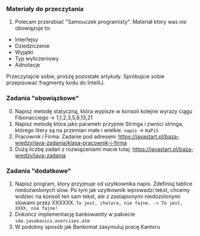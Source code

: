 ### Materiały do przeczytania
1. Polecam przerabiać "Samouczek programisty". Materiał który was *nie* obowiązuje to:
* Interfejsy 
* Dziedziczenie 
* Wyjątki 
* Typ wyliczeniowy
* Adnotacje

Przeczytajcie sobie, proszę pozostałe artykuły. Spróbujcie sobie przepisuwać fragmenty kodu do IntelliJ. 

### Zadania "obowiązkowe"
0. Napisz metodę statyczną, która wypisze w konsoli kolejne wyrazy ciągu Fibonacciego -> 1,1,2,3,5,8,13,21
1. Napisz metodę która jako parametr przyjmie Stringa i zwróci stringa, którego litery są na przemian małe i wielkie. `napis` -> `NaPiS`
2. Pracownik i Firma: Zadanie pod adresem: https://javastart.pl/baza-wiedzy/java-zadania/klasa-pracownik-i-firma 
3. Dużą liczbę zadań z rozwiązaniami macie tutaj: https://javastart.pl/baza-wiedzy/java-zadania

### Zadania "dodatkowe"
1. Napisz program, ktory przyjmuje od uzytkownika napis.
  Zdefiniuj tablice niedozwolonych slow.
  Po tym jak uzytkownik wprowadzi tekst, chcemy widziec na konsoli ten sam tekst, ale z zastapionymi niedozolonymi slowami przez XXXXXX.
  `To jest, cholera, nie fajne. -> To jest, XXXX, nie fajne!`
2. Dokończ implementację bankowamty w pakiecie `sda.javabasics.exercises.atm`
3. W podobny sposób jak Bankomat zasymuluj pracę Kantoru

